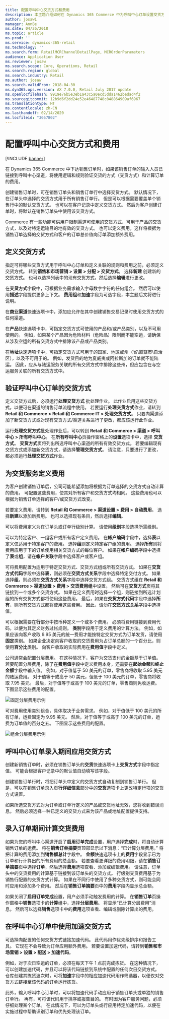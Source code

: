 ```yaml
---
title: 配置呼叫中心交货方式和费用
description: 本主题介绍如何在 Dynamics 365 Commerce 中为呼叫中心订单设置交货方式和费用。
author: josaw1
manager: AnnBe
ms.date: 04/26/2018
ms.topic: article
ms.prod: ''
ms.service: dynamics-365-retail
ms.technology: ''
ms.search.form: RetailMCRChannelDetailPage, MCROrderParameters
audience: Application User
ms.reviewer: josaw
ms.search.scope: Core, Operations, Retail
ms.search.region: global
ms.search.industry: Retail
ms.author: josaw
ms.search.validFrom: 2018-04-30
ms.dyn365.ops.version: AX 7.0.0, Retail July 2017 update
ms.openlocfilehash: 9919e76b5e3eb1a43c5a0ecd5dda1462bedad4f2
ms.sourcegitcommit: 12b9d6f2dd24e52e46487748c848864909af6967
ms.translationtype: HT
ms.contentlocale: zh-CN
ms.lasthandoff: 02/14/2020
ms.locfileid: "3057802"
---
```

# <a name="configure-call-center-delivery-modes-and-charges"></a>配置呼叫中心交货方式和费用

[!INCLUDE [banner](includes/banner.md)]

在 Dynamics 365 Commerce 中下达销售订单时，如果该销售订单的输入人员已链接到呼叫中心渠道，将使用逻辑和规则验证交货的方式（交货方式）和计算订单的费用。

创建销售订单时，可在销售订单头和销售订单行中选择交货方式。 默认情况下，在订单头中选择的交货方式用于所有销售订单行。 但是可以根据需要覆盖单个销售行中的默认交货方式。 也可以在客户记录中定义交货方式。 然后为客户创建订单时，将默认在销售订单头中使用该交货方式。

Commerce 有一些功能可供用户限制渠道可使用的交货方式、可用于产品的交货方式，以及对特定运输目的地有效的交货方式。 也可以定义费用，这样将根据为销售订单选择的交货方式和客户的订单总价值向订单添加额外费用。

## <a name="define-delivery-modes"></a>定义交货方式

指定可将哪些交货方式用于呼叫中心订单和定义关联的规则和费用之前，必须定义交货方式。 转到**销售和市场营销 \> 设置 \> 分配 \> 交货方式**。 选择**新建** 创建新的交货方式。 也可以选择列表中的现有交货方式，然后选择**编辑**进行更改。

在**交货方式**字段中，可根据业务需求输入字母数字字符的任何组合。 然后可以使用**描述**字段提供更多上下文。 **费用组**和**加速**字段为可选字段，本主题后文将进行说明。

在**商业渠道**快速选项卡中，添加应允许在其中创建销售交易记录时使用交货方式的任何渠道。

在**产品**快速选项卡中，可指定交货方式可使用的产品和/或产品类别，以及不可用使用的。 例如，如果某个产品因为危险材料（危险品）限制而不能空运，请确保从涉及空运的所有交货方式中排除该产品或产品类别。

在**地址**快速选项卡中，可指定交货方式可用于的国家、地区或州（省\直辖市\自治区），以及不可用于的。 例如，发货目的地为夏威夷或阿拉斯加的订单就不能陆运。 因此，应从与陆运服务关联的所有交货方式中排除这些州，但应包含在与空运服务关联的所有交货方式中。

## <a name="validate-delivery-modes-for-a-call-center-order"></a>验证呼叫中心订单的交货方式

定义交货方式后，必须运行**处理交货方式** 批处理作业。 此作业启用这些交货方式，以便可在渠道的销售订单流程中使用。 若要运行**处理交货方式**作业，请转到 **Retail 和 Commerce \> Retail 和 Commerce IT \> 处理交货方式**。 只要向渠道添加了新交货方式或对现有交货方式/渠道关系进行了更改，都应该运行此作业。

运行**处理交货方式**批处理作业后，可以转到 **Retail 和 Commerce \> 渠道 \> 呼叫中心 \> 所有呼叫中心**。 在**所有呼叫中心**页操作窗格上的**设置**选项卡中，选择 **交货方式**。 **交货方式**页将列出所选呼叫中心渠道的所有有效交货方式。 若要编辑现有交货方式或添加新交货方式，请选择**管理交货方式**。 请注意，只要进行了更改，都必须运行**处理交货方式**作业。

## <a name="define-charges-for-delivery-services"></a>为交货服务定义费用

为客户创建销售订单后，公司可能希望添加将根据为订单选择的交货方式自动计算的费用。 可配置这些费用，使其对所有客户和交货方式均相同。 这些费用也可以根据为销售订单选择的客户/或交货方式改变。

若要定义费用，请转到 **Retail 和 Commerce \> 渠道设置 \> 费用 \> 自动费用**。 选择**新建**以添加新费用。 也可以选择现有条目，然后选择**编辑**。

可以将费用定义为在订单头或订单行级别计算。 请使用**级别**字段选择所需级别。

可以为特定客户、一组客户或所有客户定义费用。 在**帐户编码**字段中，选择**表**以定义仅适用于特定客户的费用。 选择**组**则定义特定客户组的费用。 选择**所有**则将费用应用于下的订单使用相关交货方式的每位客户。 如果在**帐户编码**字段中选择了**表**或**组**，请在**帐户关联**字段中选择客户或客户组。

可将费用配置为适用于特定交货方式、交货方式组或所有交货方式。 如果在**交货方式代码**字段中选择**表**，则必须在**交货方式关系**字段中选择特定交付方式。 如果选择**组**，则必须在**交货方式关系**字段中选择交货方式组。 交货方式组在 **Retail 和 Commerce \> 渠道设置 \> 费用 \> 交货费用组**中设置。 然后可在**交货方式**页将其链接到一个或多个交货方式。 如果在定义费用时选择一个组，则链接到所选计划组的所有交货方式都将使用这些费用。 最后，如果在**交货方式代码**字段中选择**所有**，则所有交货方式都将使用这些费用。 因此，请勿在**交货方式关系**字段中选择值。

可以根据需要在**行**部分中按币种定义一个或多个费用。 必须将费用链接到费用代码，以便为其定义财务过帐规则。 **类别**字段用于定义费用的计算方法。 例如，如果应该向客户收取 9.95 美元的统一费用才能按特定交货方式为订单发货，请使用**固定**类别。 如果企业决定向客户收取的交货费用为占订单总额的一个百分比，则使用**百分比**类别。 向客户收取的实际费用在**费用值**字段中定义。

公司通常会配置分层费用。 在这种情况下，客户为交货支付的金额基于订单值。 若要配置分层费用，除了在**费用值**字段中定义费用本身，还需要在**起始金额**和**终止金额**字段中输入值。 例如，对于值低于 50 美元的订单，零售商将收取 5.95 美元的陆运费用。 对于值等于或高于 50 美元，但低于 100 美元的订单，零售商将收取 7.95 美元。 最后，对于值等于或高于 100 美元的订单，零售商则免收运费。 下图显示这些费用的配置。

![固定分层费用示例](media/fixedtieredcharges.png)

可对费用使用类别组合，具体取决于业务需求。 例如，对于值低于 100 美元的所有订单，运费固定为 9.95 美元。 然后，对于值等于或高于 100 美元的订单，运费为订单值的百分之五。 下图显示这些费用的配置。

![组合分层费用示例](media/mixedtieredcharges.png)

## <a name="apply-delivery-modes-during-order-entry-in-a-call-center"></a>呼叫中心订单录入期间应用交货方式

创建新销售订单时，必须在销售订单头的**交货**快速选项卡上**交货方式**字段中指定值。 可能会根据客户记录中的默认值自动填写该字段。

创建销售订单行时，将把订单头中定义的交货方式自动复制到销售订单行。 但是，可以在销售订单录入页**行详细信息**部分中的**交货**选项卡上更改特定行项的交货方式设置。

如果所选交货方式对为订单或订单行定义的产品或交货地址无效，您将收到错误消息。 然后必须选择一种已定义的交货方式来为该产品或地址配置提供支持。

## <a name="calculation-of-delivery-charges-during-entry-of-order"></a>录入订单期间计算交货费用

如果为您的呼叫中心渠道开启了**启用订单完成**设置，用户选择**完成**时，将自动计算销售订单的运费。 将在**销售订单摘要**页顶部显示以下消息：“已计算分层费用。” 将把计算的费用添加到**销售额总计**字段中。 **金额**快速选项卡上的**费用**字段显示已为订单和行计算出的所有费用的总金额。 若要查看更详细的费用明细，请在**销售订单摘要**页中选择**订单**，然后选择**费用**选项查看、添加或编辑费用。 请注意，订单头中的交货费用的计算基于链接到该订单头的交货方式。 行级别交货费用基于为销售行配置的交货方式计算。 如果在不同行中使用了多种交货方式，则可能会同时应用和添加多个费用。 然后在**销售订单摘要**页中的**费用**字段内显示总金额。

如果关闭了**启用订单完成**设置，用户必须手动触发费用的计算。 在**销售订单**页操作窗格中**销售**选项卡的**计算**组中，选择**分层费用**。 将显示“已计算分层费用”消息。 然后可以选择**销售**选项卡中的**费用**选项查看、编辑或删除计算出的费用。

## <a name="use-expedited-delivery-modes-on-call-center-orders"></a>在呼叫中心订单中使用加速交货方式

可选择向配置的任何交货方式链接加速代码。 此代码用作优先级排序和报告工具。 它现在不会导致为订单应用额外费用。 若要设置加速代码，请转到**销售和市场营销 \> 设置 \> 配送 \> 加速代码**。

例如，对于次日空运的订单，必须在每天下午 1 点前完成拣货。 在这种情况下，可以创建加速代码，并且可以将该代码链接到系统中配置的任何次日交货方式。 仓库创建其拣货波次时，可将**加速**字段中的相应加速代码用作筛选器，以便仅对交货方式链接至该代码的订单运行拣货。

此外，输入呼叫中心订单时，可以将加速代码手动应用于销售订单头或单独的销售订单行。 再有，可将该代码用于排序或报告目的。 有时因为客户服务问题，必须仔细处理某个订单。 在此情况下，可以为订单头或行应用特定加速代码，以便在实施过程中帮助识别订单和优先处理该订单。
